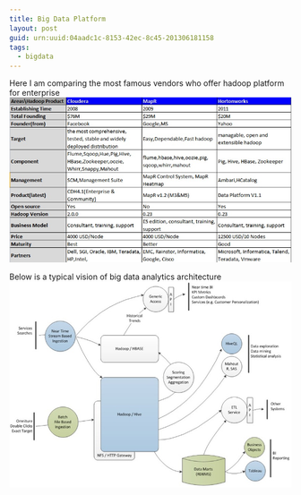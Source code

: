 ```yaml
---
title: Big Data Platform
layout: post
guid: urn:uuid:04aadc1c-8153-42ec-8c45-201306181158
tags:
  - bigdata
---
```

Here I am comparing the most famous vendors who offer hadoop platform for enterprise
![](/images/Big_Analytics0.jpg)

Below is a typical vision of big data analytics architecture
![](/images/Big_Analytics1.jpg)


